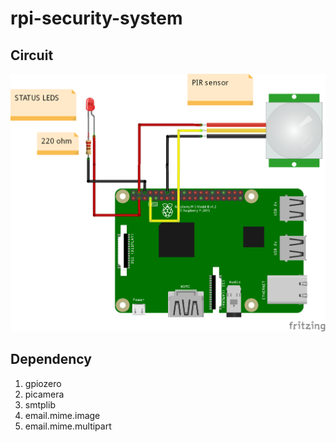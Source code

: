 # rpi-security-system

## Circuit

![](rpi_bb.png)

## Dependency

1. gpiozero
2. picamera
3. smtplib
4. email.mime.image
5. email.mime.multipart
